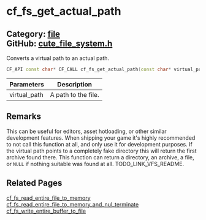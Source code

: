 [](../header.md ':include')

# cf_fs_get_actual_path

Category: [file](/api_reference?id=file)  
GitHub: [cute_file_system.h](https://github.com/RandyGaul/cute_framework/blob/master/include/cute_file_system.h)  
---

Converts a virtual path to an actual path.

```cpp
CF_API const char* CF_CALL cf_fs_get_actual_path(const char* virtual_path);
```

Parameters | Description
--- | ---
virtual_path | A path to the file.

## Remarks

This can be useful for editors, asset hotloading, or other similar development features. When shipping your game it's highly
recommended to not call this function at all, and only use it for development purposes. If the virtual path points to a completely
fake directory this will return the first archive found there. This function can return a directory, an archive, a file, or `NULL`
if nothing suitable was found at all. TODO_LINK_VFS_README.

## Related Pages

[cf_fs_read_entire_file_to_memory](/file/cf_fs_read_entire_file_to_memory.md)  
[cf_fs_read_entire_file_to_memory_and_nul_terminate](/file/cf_fs_read_entire_file_to_memory_and_nul_terminate.md)  
[cf_fs_write_entire_buffer_to_file](/file/cf_fs_write_entire_buffer_to_file.md)  
